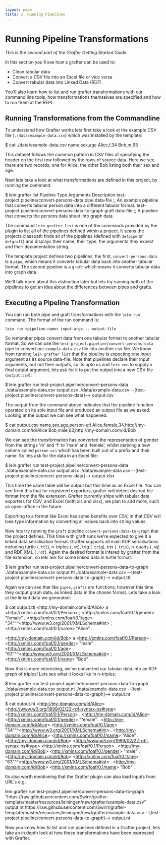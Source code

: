 ```yaml
---
layout: page
title: 2. Running Pipelines
---
```


# Running Pipeline Transformations

*This is the second part of the Grafter Getting Started Guide.*

In this section you'll see how a grafter can be used to:

- Clean tabular data
- Convert a CSV file into an Excel file or vice versa
- Convert tabular data into Linked Data (RDF)

You'll also learn how to list and run grafter transformations with our
command line tools, how transformations themselves are specified and
how to run them at the REPL.

## Running Transformations from the Commandline

To understand how Grafter works lets first take a look at the example
CSV file (`./data/example-data.csv`) which was installed by the
template:

<div class="terminal-wrapper">
  <div class="terminal-inner">$ cat ./data/example-data.csv
name,sex,age
Alice,f,34
Bob,m,63</div>
</div>

This dataset follows the common pattern in CSV files of specifying the
header on the first row followed by the rows of source data.  Here we
see there are two records, one for Alice, the other Bob listing both
their sex and age.

Next lets take a look at what transformations are defined in this
project, by running the command:

<div class="terminal-wrapper">
  <div class="terminal-inner">$ lein grafter list
Pipeline                                                     Type      Arguments            Description
test-project.pipeline/convert-persons-data                   pipe      data-file            ;; An example pipeline that converts tabular person data into a different tabular format.
test-project.pipeline/convert-persons-data-to-graph          graft     data-file            ;; A pipeline that converts the persons data sheet into graph data.</div>
</div>

The command `lein grafter list` is one of the commands provided by the
plugin to list all of the pipelines defined within a project.  It
scans the projects classpath finds all of the pipelines (defined with
`defpipe` or `defgraft`) and displays their name, their type, the
arguments they expect and their documentation string.

The template project defines two pipelines, the first,
`convert-persons-data` is a `pipe`, which means it converts tabular
data back into another tabular format.  The second pipeline is a
`graft` which means it converts tabular data into graph data.

We'll talk more about this distinction later but lets try running both
of the pipelines to get an idea about the differences between pipes
and grafts.

## Executing a Pipeline Transformation

You can run both pipe and graft transformations with the `lein run`
command.  The format of the run command is:

    lein run <pipeline-name> input-args... output-file

So remember pipes convert data from one tabular format to another
tabular format.  So we can use the
`test-project.pipeline/convert-persons-data` pipe to convert our
`example-data.csv` file into another csv file.  We know from running
`lein grafter list` that the pipeline is expecting one input argument
as its source data-file.  Note that pipelines declare their input
arguments, but not their outputs, so its upto us and `lein run` to
supply a final output argument, lets ask for it to put the output into
a new CSV file (`output.csv`):

<div class="terminal-wrapper">
  <div class="terminal-inner">$ lein grafter run test-project.pipeline/convert-persons-data ./data/example-data.csv output.csv
./data/example-data.csv --[test-project.pipeline/convert-persons-data]--> output.csv</div>
</div>

The output from the command above indicates that the pipeline function
operated on its sole input file and produced an output file as we
asked.  Looking at the output we can see what happened:

<div class="terminal-wrapper">
  <div class="terminal-inner">$ cat output.csv
name,sex,age,person-uri
Alice,female,34,http://my-domain.com/id/Alice
Bob,male,63,http://my-domain.com/id/Bob</div>
</div>

We can see the transformation has converted the representation of
gender from the strings 'm' and 'f' to 'male' and 'female', whilst
deriving a new column called `person-uri` which has been built out of
a prefix and their name.  So lets ask for the data in an Excel file:

<div class="terminal-wrapper">
  <div class="terminal-inner">$ lein grafter run test-project.pipeline/convert-persons-data ./data/example-data.csv output.xlsx
./data/example-data.csv --[test-project.pipeline/convert-persons-data]--> output.xlsx</div>
</div>

This time the same table will be output but this time as an Excel
file.  You can see from this that for registered exporters, grafter
will detect desired file format from the file extension.  Grafter
currently ships with tabular data exporters for CSV, and Excel (both
xls and xlsx), we plan to add more, such as open-office in the future.

Exporting to a format like Excel has some benefits over CSV, in that
CSV will lose type information by converting all values back into
string values.

Now lets try running the `graft` pipeline
`convert-persons-data-to-graph` that the project defines.  This time
with graft runs we're expected to give it a linked data serialisation
format.  Grafter supports all main RDF serialisations including turtle
(`.ttl`), n-triples (`.nt`), trig (`.trig`), trix (`.trix`), n-quads
(`.nq`) and RDF XML (`.rdf`).  Again the desired format is infered by
grafter from the file extension, so lets ask for some linked data in
turtle format:

<div class="terminal-wrapper">
  <div class="terminal-inner">$ lein grafter run test-project.pipeline/convert-persons-data-to-graph ./data/example-data.csv output.ttl
./data/example-data.csv --[test-project.pipeline/convert-persons-data-to-graph]--> output.ttl</div>
</div>

Again we can see that like `pipes`, `grafts` are functions, however
this time they output graph data, as linked data in the chosen format.
Lets take a look at the linked data we generated:

<div class="terminal-wrapper">
  <div class="terminal-inner">$ cat output.ttl
&lt;http://my-domain.com/id/Alice&gt; a &lt;http://xmlns.com/foaf/0.1/Person&gt; ;
	&lt;http://xmlns.com/foaf/0.1/gender&gt; "female" ;
	&lt;http://xmlns.com/foaf/0.1/age&gt; "34"^^&lt;http://www.w3.org/2001/XMLSchema#int&gt; ;
	&lt;http://xmlns.com/foaf/0.1/name&gt; "Alice" .

&lt;http://my-domain.com/id/Bob&gt; a &lt;http://xmlns.com/foaf/0.1/Person&gt; ;
	&lt;http://xmlns.com/foaf/0.1/gender&gt; "male" ;
	&lt;http://xmlns.com/foaf/0.1/age&gt; "63"^^&lt;http://www.w3.org/2001/XMLSchema#int&gt; ;
	&lt;http://xmlns.com/foaf/0.1/name&gt; "Bob" .</div>
</div>

Now this is more interesting, we've converted our tabular data into an
RDF graph of triples!  Lets see what it looks like in n-triples:

<div class="terminal-wrapper">
  <div class="terminal-inner">$ lein grafter run test-project.pipeline/convert-persons-data-to-graph ./data/example-data.csv output.nt
./data/example-data.csv --[test-project.pipeline/convert-persons-data-to-graph]--> output.nt

$ cat output.nt
&lt;http://my-domain.com/id/Alice&gt; &lt;http://www.w3.org/1999/02/22-rdf-syntax-ns#type&gt; &lt;http://xmlns.com/foaf/0.1/Person&gt; .
&lt;http://my-domain.com/id/Alice&gt; &lt;http://xmlns.com/foaf/0.1/gender&gt; "female" .
&lt;http://my-domain.com/id/Alice&gt; &lt;http://xmlns.com/foaf/0.1/age&gt; "34"^^&lt;http://www.w3.org/2001/XMLSchema#int&gt; .
&lt;http://my-domain.com/id/Alice&gt; &lt;http://xmlns.com/foaf/0.1/name&gt; "Alice" .
&lt;http://my-domain.com/id/Bob&gt; &lt;http://www.w3.org/1999/02/22-rdf-syntax-ns#type&gt; &lt;http://xmlns.com/foaf/0.1/Person&gt; .
&lt;http://my-domain.com/id/Bob&gt; &lt;http://xmlns.com/foaf/0.1/gender&gt; "male" .
&lt;http://my-domain.com/id/Bob&gt; &lt;http://xmlns.com/foaf/0.1/age&gt; "63"^^&lt;http://www.w3.org/2001/XMLSchema#int&gt; .
&lt;http://my-domain.com/id/Bob&gt; &lt;http://xmlns.com/foaf/0.1/name&gt; "Bob" .</div>
</div>

Its also worth mentioning that the Grafter plugin can also load inputs
from URL's e.g.

<div class="terminal-wrapper">
  <div class="terminal-inner">lein grafter run test-project.pipeline/convert-persons-data-to-graph "https://raw.githubusercontent.com/Swirrl/grafter-template/master/resources/leiningen/new/grafter/example-data.csv" output.nt
https://raw.githubusercontent.com/Swirrl/grafter-template/master/resources/leiningen/new/grafter/example-data.csv --[test-project.pipeline/convert-persons-data-to-graph]--> output.nt</div>
</div>


Now you know how to list and run pipelines defined in a Grafter
project, lets take an in depth look at how these transformations have
been expressed with Grafter.
